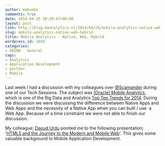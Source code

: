 ```yaml
---
author: makumbe
comments: true
date: 2014-04-25 10:29:47+00:00
layout: post
link: http://blog.daanalytics.nl/2014/04/25/mobile-analytics-native-web-hybrid/
slug: mobile-analytics-native-web-hybrid
title: Mobile Analytics - Native, Web, Hybrid
wordpress_id: 1659
categories:
- OBIBB - General
tags:
- Analytics
- Application Development
- gartner
- Mobile
---
```


Last week I had a discussion with my colleagues over [@Scamander](http://www.scamander.com) during one of our Tech Sessions. The subject was [(Oracle) Mobile Analytics](http://www.oracle.com/us/solutions/business-analytics/business-intelligence/mobile/overview/index.html), which is one of the Big Data and Analytics [Top Ten Trends for 2014](http://obibb.wordpress.com/2014/04/03/big-data-and-analytics-top-ten-trends-for-2014/). During the discussion we were discussing the difference between Native Apps and Web Apps and the necessity of a Native App when you can built / use  a Web App. Because of a time constraint we were not able to finish our discussion.

My colleague; [Daoud Urdu](https://www.linkedin.com/pub/daoed-urdu/22/651/79) pointed me to the following presentation; '[HTML5 and the Journey to the Modern and Mobile Web](http://gartnerevent.com/SocVideo)'. This gives some valuable background to Mobile Application Development.
